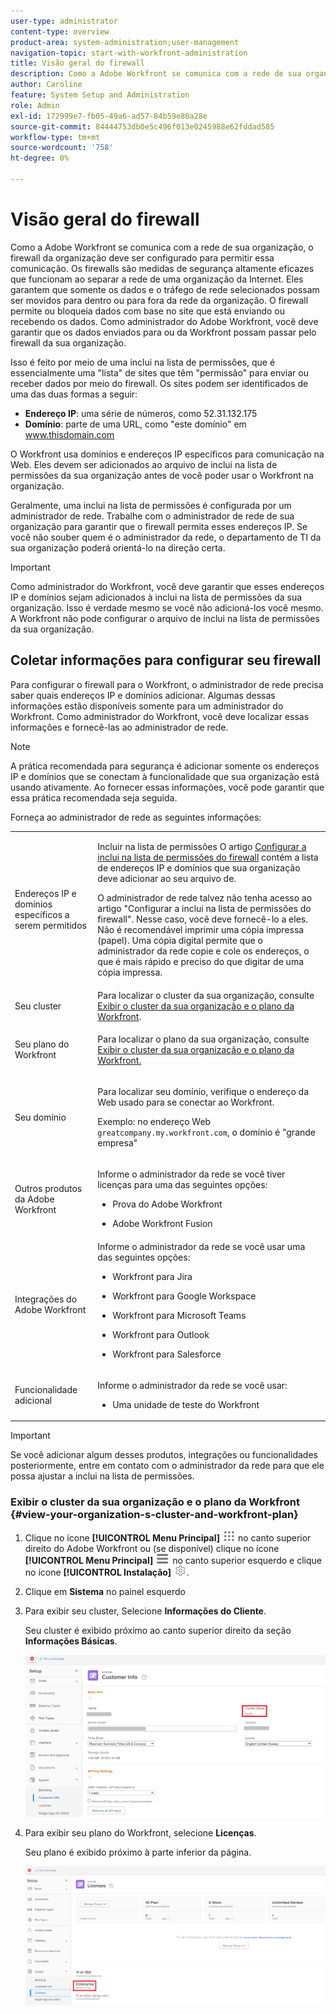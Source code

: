 ```yaml
---
user-type: administrator
content-type: overview
product-area: system-administration;user-management
navigation-topic: start-with-workfront-administration
title: Visão geral do firewall
description: Como a Adobe Workfront se comunica com a rede de sua organização, o firewall da organização deve ser configurado para permitir essa comunicação. Os firewalls são medidas de segurança altamente eficazes que funcionam ao separar a rede de uma organização da Internet. Eles garantem que somente os dados e o tráfego de rede selecionados possam ser movidos para dentro ou para fora da rede da organização. O firewall permite ou bloqueia dados com base no site que está enviando ou recebendo os dados. Como administrador do Adobe Workfront, você deve garantir que os dados enviados para ou da Workfront possam passar pelo firewall da sua organização.
author: Caroline
feature: System Setup and Administration
role: Admin
exl-id: 172999e7-fb05-49a6-ad57-84b59e80a28e
source-git-commit: 84444753db0e5c496f013e0245988e62fddad585
workflow-type: tm+mt
source-wordcount: '758'
ht-degree: 0%

---
```


# Visão geral do firewall

Como a Adobe Workfront se comunica com a rede de sua organização, o firewall da organização deve ser configurado para permitir essa comunicação. Os firewalls são medidas de segurança altamente eficazes que funcionam ao separar a rede de uma organização da Internet. Eles garantem que somente os dados e o tráfego de rede selecionados possam ser movidos para dentro ou para fora da rede da organização. O firewall permite ou bloqueia dados com base no site que está enviando ou recebendo os dados. Como administrador do Adobe Workfront, você deve garantir que os dados enviados para ou da Workfront possam passar pelo firewall da sua organização.

Isso é feito por meio de uma inclui na lista de permissões, que é essencialmente uma &quot;lista&quot; de sites que têm &quot;permissão&quot; para enviar ou receber dados por meio do firewall. Os sites podem ser identificados de uma das duas formas a seguir:

* **Endereço IP**: uma série de números, como 52.31.132.175
* **Domínio**: parte de uma URL, como &quot;este domínio&quot; em www.thisdomain.com

O Workfront usa domínios e endereços IP específicos para comunicação na Web. Eles devem ser adicionados ao arquivo de inclui na lista de permissões da sua organização antes de você poder usar o Workfront na organização.

Geralmente, uma inclui na lista de permissões é configurada por um administrador de rede. Trabalhe com o administrador de rede de sua organização para garantir que o firewall permita esses endereços IP. Se você não souber quem é o administrador da rede, o departamento de TI da sua organização poderá orientá-lo na direção certa.

>[!IMPORTANT]
>
>Como administrador do Workfront, você deve garantir que esses endereços IP e domínios sejam adicionados à inclui na lista de permissões da sua organização. Isso é verdade mesmo se você não adicioná-los você mesmo. A Workfront não pode configurar o arquivo de inclui na lista de permissões da sua organização.

## Coletar informações para configurar seu firewall

Para configurar o firewall para o Workfront, o administrador de rede precisa saber quais endereços IP e domínios adicionar. Algumas dessas informações estão disponíveis somente para um administrador do Workfront. Como administrador do Workfront, você deve localizar essas informações e fornecê-las ao administrador de rede.

>[!NOTE]
>
>A prática recomendada para segurança é adicionar somente os endereços IP e domínios que se conectam à funcionalidade que sua organização está usando ativamente. Ao fornecer essas informações, você pode garantir que essa prática recomendada seja seguida.

Forneça ao administrador de rede as seguintes informações:

<table style="table-layout:auto"> 
 <col> 
 <col> 
 <tbody> 
  <tr> 
   <td role="rowheader">Endereços IP e domínios específicos a serem permitidos</td> 
   <td> <p>Incluir na lista de permissões O artigo <a href="../../administration-and-setup/get-started-wf-administration/configure-your-firewall.md" class="MCXref xref">Configurar a inclui na lista de permissões do firewall</a> contém a lista de endereços IP e domínios que sua organização deve adicionar ao seu arquivo de. </p> <p>O administrador de rede talvez não tenha acesso ao artigo "Configurar a inclui na lista de permissões do firewall". Nesse caso, você deve fornecê-lo a eles. Não é recomendável imprimir uma cópia impressa (papel). Uma cópia digital permite que o administrador da rede copie e cole os endereços, o que é mais rápido e preciso do que digitar de uma cópia impressa.</p> </td> 
  </tr> 
  <tr> 
   <td role="rowheader">Seu cluster</td> 
   <td>Para localizar o cluster da sua organização, consulte <a href="#view-your-organization-s-cluster-and-workfront-plan" class="MCXref xref">Exibir o cluster da sua organização e o plano da Workfront</a>.</td> 
  </tr> 
  <tr> 
   <td role="rowheader">Seu plano do Workfront</td> 
   <td> <p>Para localizar o plano da sua organização, consulte <a href="#view-your-organization-s-cluster-and-workfront-plan" class="MCXref xref">Exibir o cluster da sua organização e o plano da Workfront.</a></p> </td> 
  </tr> 
  <tr> 
   <td role="rowheader">Seu domínio</td> 
   <td> <p>Para localizar seu domínio, verifique o endereço da Web usado para se conectar ao Workfront.</p> <p>Exemplo: no endereço Web <code>greatcompany.my.workfront.com</code>, o domínio é "grande empresa"</p> </td> 
  </tr> 
  <tr> 
   <td role="rowheader">Outros produtos da Adobe Workfront</td> 
   <td> <p>Informe o administrador da rede se você tiver licenças para uma das seguintes opções:</p> 
    <ul> 
     <li> <p>Prova do Adobe Workfront</p> </li> 
     <li> <p>Adobe Workfront Fusion </p> </li> 
    </ul> </td> 
  </tr> 
  <tr> 
   <td role="rowheader">Integrações do Adobe Workfront</td> 
   <td>Informe o administrador da rede se você usar uma das seguintes opções:
    <ul>
     <li><p>Workfront para Jira</p></li>
     <li><p>Workfront para Google Workspace</p></li>
     <li><p>Workfront para Microsoft Teams</p></li>
     <li><p>Workfront para Outlook</p></li>
     <li><p>Workfront para Salesforce</p></li>
    </ul></td> 
  </tr> 
  <tr> 
   <td role="rowheader">Funcionalidade adicional</td> 
   <td> <p>Informe o administrador da rede se você usar:</p> 
    <ul> 
     <li> <p>Uma unidade de teste do Workfront</p> </li> 
    </ul> </td>
  </tr> 
 </tbody> 
</table>

>[!IMPORTANT]
>
>Se você adicionar algum desses produtos, integrações ou funcionalidades posteriormente, entre em contato com o administrador da rede para que ele possa ajustar a inclui na lista de permissões.

### Exibir o cluster da sua organização e o plano da Workfront {#view-your-organization-s-cluster-and-workfront-plan}

1. Clique no ícone **[!UICONTROL Menu Principal]** ![Menu Principal](/help/_includes/assets/main-menu-icon.png) no canto superior direito do Adobe Workfront ou (se disponível) clique no ícone **[!UICONTROL Menu Principal]** ![Menu Principal](/help/_includes/assets/main-menu-icon-left-nav.png) no canto superior esquerdo e clique no ícone **[!UICONTROL Instalação]** ![Instalação](/help/_includes/assets/gear-icon-setup.png).

1. Clique em **Sistema** no painel esquerdo
1. Para exibir seu cluster, Selecione **Informações do Cliente**.

   Seu cluster é exibido próximo ao canto superior direito da seção **Informações Básicas**.

   ![](assets/locate-cluster.png)

1. Para exibir seu plano do Workfront, selecione **Licenças**.

   Seu plano é exibido próximo à parte inferior da página.

   ![](assets/locate-plan.png)
